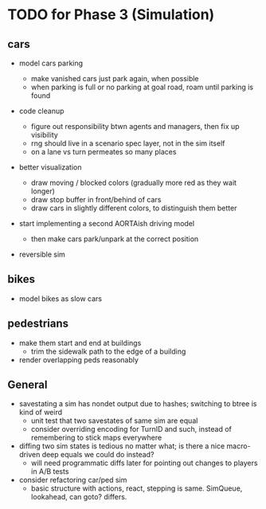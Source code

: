 # TODO for Phase 3 (Simulation)

## cars

- model cars parking
	- make vanished cars just park again, when possible
	- when parking is full or no parking at goal road, roam until parking is found

- code cleanup
	- figure out responsibility btwn agents and managers, then fix up visibility
	- rng should live in a scenario spec layer, not in the sim itself
	- on a lane vs turn permeates so many places

- better visualization
	- draw moving / blocked colors (gradually more red as they wait longer)
	- draw stop buffer in front/behind of cars
	- draw cars in slightly different colors, to distinguish them better

- start implementing a second AORTAish driving model
	- then make cars park/unpark at the correct position

- reversible sim

## bikes

- model bikes as slow cars

## pedestrians

- make them start and end at buildings
	- trim the sidewalk path to the edge of a building
- render overlapping peds reasonably

## General

- savestating a sim has nondet output due to hashes; switching to btree is kind of weird
	- unit test that two savestates of same sim are equal
	- consider overriding encoding for TurnID and such, instead of remembering to stick maps everywhere
- diffing two sim states is tedious no matter what; is there a nice macro-driven deep equals we could do instead?
	- will need programmatic diffs later for pointing out changes to players in A/B tests
- consider refactoring car/ped sim
	- basic structure with actions, react, stepping is same. SimQueue, lookahead, can goto? differs.
